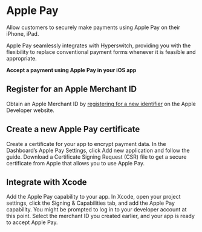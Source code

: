 # Apple Pay

Allow customers to securely make payments using Apple Pay on their iPhone, iPad.

Apple Pay seamlessly integrates with Hyperswitch, providing you with the flexibility to replace conventional payment forms whenever it is feasible and appropriate.

**Accept a payment using Apple Pay in your iOS app**

## Register for an Apple Merchant ID

Obtain an Apple Merchant ID by [registering for a new identifier](https://developer.apple.com/account/resources/identifiers/add/merchant) on the Apple Developer website.

## Create a new Apple Pay certificate

Create a certificate for your app to encrypt payment data. In the Dashboard’s Apple Pay Settings, click Add new application and follow the guide. Download a Certificate Signing Request (CSR) file to get a secure certificate from Apple that allows you to use Apple Pay.

## Integrate with Xcode

Add the Apple Pay capability to your app. In Xcode, open your project settings, click the Signing & Capabilities tab, and add the Apple Pay capability. You might be prompted to log in to your developer account at this point. Select the merchant ID you created earlier, and your app is ready to accept Apple Pay.

<figure><img src="https://hyperswitch.io/img/site/applepay.png" alt=""><figcaption></figcaption></figure>
